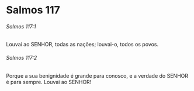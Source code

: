 # Salmos 117

###### Salmos 117:1

Louvai ao SENHOR, todas as nações; louvai-o, todos os povos.

###### Salmos 117:2

Porque a sua benignidade é grande para conosco, e a verdade do SENHOR é para sempre. Louvai ao SENHOR!

